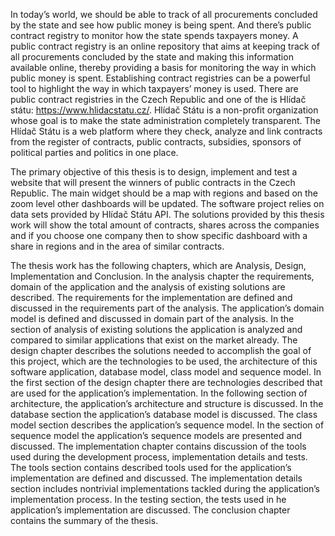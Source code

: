 In today’s world, we should be able to track of all procurements concluded
by the state and see how public money is being spent. And there’s public
contract registry to monitor how the state spends taxpayers money.
A public contract registry is an online repository that aims at keeping track
of all procurements concluded by the state and making this information available online, thereby providing a basis for monitoring the way in which public
money is spent. Establishing contract registries can be a powerful tool to
highlight the way in which taxpayers’ money is used.
There are public contract registries in the Czech Republic and one of the
is Hlídač státu: https://www.hlidacstatu.cz/. Hlídač Státu is a non-profit
organization whose goal is to make the state administration completely transparent. The Hlídač Státu is a web platform where they check, analyze and link
contracts from the register of contracts, public contracts, subsidies, sponsors
of political parties and politics in one place.

The primary objective of this thesis is to design, implement and test a website
that will present the winners of public contracts in the Czech Republic. The
main widget should be a map with regions and based on the zoom level other
dashboards will be updated. The software project relies on data sets provided
by Hlídač Státu API. The solutions provided by this thesis work will show the
total amount of contracts, shares across the companies and if you choose one
company then to show specific dashboard with a share in regions and in the
area of similar contracts.


The thesis work has the following chapters, which are Analysis, Design, Implementation and Conclusion.
In the analysis chapter the requirements, domain of the application and the
analysis of existing solutions are described. The requirements for the implementation are defined and discussed in the requirements part of the analysis.
The application’s domain model is defined and discussed in domain part of
the analysis. In the section of analysis of existing solutions the application
is analyzed and compared to similar applications that exist on the market
already.
The design chapter describes the solutions needed to accomplish the goal of
this project, which are the technologies to be used, the architecture of this
software application, database model, class model and sequence model. In
the first section of the design chapter there are technologies described that
are used for the application’s implementation. In the following section of architecture, the application’s architecture and structure is discussed. In the
database section the application’s database model is discussed. The class
model section describes the application’s sequence model. In the section of
sequence model the application’s sequence models are presented and discussed.
The implementation chapter contains discussion of the tools used during the
development process, implementation details and tests. The tools section
contains described tools used for the application’s implementation are defined
and discussed. The implementation details section includes nontrivial implementations tackled during the application’s implementation process. In the
testing section, the tests used in he application’s implementation are discussed.
The conclusion chapter contains the summary of the thesis.